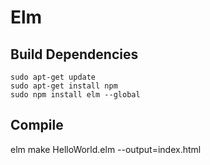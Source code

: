 # Elm
## Build Dependencies
```
sudo apt-get update
sudo apt-get install npm
sudo npm install elm --global
```

## Compile
elm make HelloWorld.elm --output=index.html
